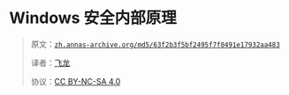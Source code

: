 # Windows 安全内部原理

> 原文：[`zh.annas-archive.org/md5/63f2b3f5bf2495f7f0491e17932aa483`](https://zh.annas-archive.org/md5/63f2b3f5bf2495f7f0491e17932aa483)
> 
> 译者：[飞龙](https://github.com/wizardforcel)
> 
> 协议：[CC BY-NC-SA 4.0](http://creativecommons.org/licenses/by-nc-sa/4.0/)